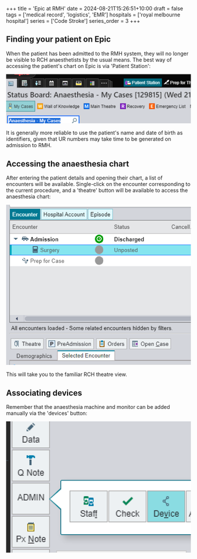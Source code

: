 +++
title = 'Epic at RMH'
date = 2024-08-21T15:26:51+10:00
draft = false
tags = ['medical record', 'logistics', 'EMR']
hospitals = ['royal melbourne hospital']
series = ['Code Stroke']
series_order = 3
+++
## Finding your patient on Epic
When the patient has been admitted to the RMH system, they will no longer be visible to RCH anaesthetists by the usual means. The best way of accessing the patient's chart on Epic is via 'Patient Station':

![Patient Station](patient-station.png "'Patient Station' provides access to the chart when the patient is not visible on the status board")

It is generally more reliable to use the patient's name and date of birth as identifiers, given that UR numbers may take time to be generated on admission to RMH.

## Accessing the anaesthesia chart
After entering the patient details and opening their chart, a list of encounters will be available. Single-click on the encounter corresponding to the current procedure, and a 'theatre' button will be available to access the anaesthesia chart:

![Theatre](theatre-button.png "The theatre button is visible when a 'surgery' encounter is selected")

This will take you to the familiar RCH theatre view.

## Associating devices
Remember that the anaesthesia machine and monitor can be added manually via the 'devices' button:

![Devices](devices.png "Devices can be attached manually if data does not flow after pressing 'start data'")